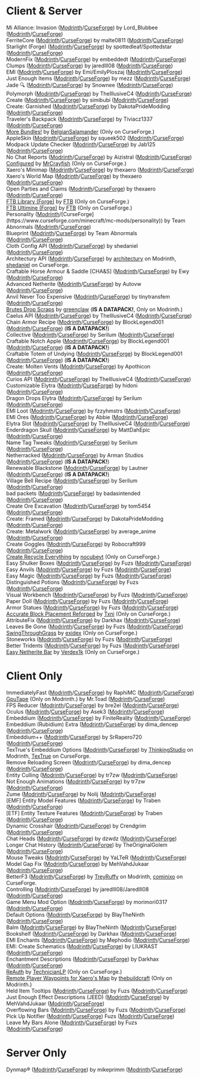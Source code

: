 # Client & Server
Mi Alliance: Invasion ([Modrinth](https://modrinth.com/mod/mi-alliance-invasion)/[CurseForge](https://www.curseforge.com/minecraft/mc-mods/the-mi-alliance-invasion)) by Lord_Blubbee ([Modrinth](https://modrinth.com/user/Lord_Blubbee)/[CurseForge](https://www.curseforge.com/members/lord_blubbee))  
FerriteCore ([Modrinth](https://modrinth.com/mod/ferrite-core)/[CurseForge](https://www.curseforge.com/minecraft/mc-mods/ferritecore)) by malte0811 ([Modrinth](https://modrinth.com/user/malte0811)/[CurseForge](https://www.curseforge.com/members/malte0811))  
Starlight (Forge) ([Modrinth](https://modrinth.com/mod/starlight-forge)/[CurseForge](https://www.curseforge.com/minecraft/mc-mods/starlight-forge)) by spottedleaf/Spottedstar ([Modrinth](https://modrinth.com/user/spottedleaf)/[CurseForge](https://www.curseforge.com/members/spottedstar))  
ModernFix ([Modrinth](https://modrinth.com/mod/modernfix)/[CurseForge](https://www.curseforge.com/minecraft/mc-mods/modernfix)) by embeddedt ([Modrinth](https://modrinth.com/user/embeddedt)/[CurseForge](https://www.curseforge.com/members/embeddedt))  
Clumps ([Modrinth](https://modrinth.com/mod/clumps)/[CurseForge](https://www.curseforge.com/minecraft/mc-mods/clumps)) by jaredlll08 ([Modrinth](https://modrinth.com/user/jaredlll08)/[CurseForge](https://www.curseforge.com/members/jaredlll08))  
EMI ([Modrinth](https://modrinth.com/mod/emi)/[CurseForge](https://www.curseforge.com/minecraft/mc-mods/emi)) by Emi/EmilyPloszaj ([Modrinth](https://modrinth.com/user/Emi)/[CurseForge](https://www.curseforge.com/members/emilyploszaj))  
Just Enough Items ([Modrinth](https://modrinth.com/mod/jei)/[CurseForge](https://www.curseforge.com/minecraft/mc-mods/jei)) by mezz ([Modrinth](https://modrinth.com/user/mezz)/[CurseForge](https://www.curseforge.com/members/mezz))  
Jade 🔍 ([Modrinth](https://modrinth.com/mod/jade)/[CurseForge](https://www.curseforge.com/minecraft/mc-mods/jade)) by Snownee ([Modrinth](https://modrinth.com/user/Snownee)/[CurseForge](https://www.curseforge.com/members/snownee))  
Polymorph ([Modrinth](https://modrinth.com/mod/polymorph)/[CurseForge](https://www.curseforge.com/minecraft/mc-mods/polymorph)) by TheIllusiveC4 ([Modrinth](https://modrinth.com/user/TheIllusiveC4)/[CurseForge](https://www.curseforge.com/members/theillusivec4))  
Create ([Modrinth](https://modrinth.com/mod/create)/[CurseForge](https://www.curseforge.com/minecraft/mc-mods/create)) by simibubi ([Modrinth](https://modrinth.com/user/simibubi)/[CurseForge](https://www.curseforge.com/members/simibubi))  
Create: Garnished ([Modrinth](https://modrinth.com/mod/create-garnished)/[CurseForge](https://www.curseforge.com/minecraft/mc-mods/garnished)) by DakotaPrideModding ([Modrinth](https://modrinth.com/user/DakotaPrideModding)/[CurseForge](https://www.curseforge.com/members/dakotapridemodding))  
Traveler's Backpack ([Modrinth](https://modrinth.com/mod/travelersbackpack)/[CurseForge](https://www.curseforge.com/minecraft/mc-mods/travelers-backpack)) by Tiviacz1337 ([Modrinth](https://modrinth.com/user/Tiviacz1337)/[CurseForge](https://www.curseforge.com/members/tiviacz1337))  
[More Bundles!](https://www.curseforge.com/minecraft/mc-mods/more-bundles) by [BelgianSalamander](https://www.curseforge.com/members/belgiansalamander) (Only on CurseForge.)  
AppleSkin ([Modrinth](https://modrinth.com/mod/appleskin)/[CurseForge](https://www.curseforge.com/minecraft/mc-mods/appleskin)) by squeek502 ([Modrinth](https://modrinth.com/user/squeek502)/[CurseForge](https://www.curseforge.com/members/squeek502))  
Modpack Update Checker ([Modrinth](https://modrinth.com/mod/modpack-update-checker)/[CurseForge](https://www.curseforge.com/minecraft/mc-mods/modpack-update-checker)) by Jab125 ([Modrinth](https://modrinth.com/user/Jab125)/[CurseForge](https://www.curseforge.com/members/jab125))  
No Chat Reports ([Modrinth](https://modrinth.com/mod/no-chat-reports)/[CurseForge](https://www.curseforge.com/minecraft/mc-mods/no-chat-reports)) by Aizistral ([Modrinth](https://modrinth.com/user/Aizistral)/[CurseForge](https://www.curseforge.com/members/aizistral))  
[Configured](https://www.curseforge.com/minecraft/mc-mods/configured) by [MrCrayfish](https://www.curseforge.com/members/mrcrayfish) (Only on CurseForge.)  
Xaero's Minimap ([Modrinth](https://modrinth.com/mod/xaeros-minimap)/[CurseForge](https://www.curseforge.com/minecraft/mc-mods/xaeros-minimap)) by thexaero ([Modrinth](https://modrinth.com/user/thexaero)/[CurseForge](https://www.curseforge.com/members/xaero96))  
Xaero's World Map ([Modrinth](https://modrinth.com/mod/xaeros-world-map)/[CurseForge](https://www.curseforge.com/minecraft/mc-mods/xaeros-world-map)) by thexaero ([Modrinth](https://modrinth.com/user/thexaero)/[CurseForge](https://www.curseforge.com/members/xaero96))  
Open Parties and Claims ([Modrinth](https://modrinth.com/mod/remote-player-waypoints-for-xaeros-map)/[CurseForge](https://www.curseforge.com/minecraft/mc-mods/open-parties-and-claims)) by thexaero ([Modrinth](https://modrinth.com/user/thexaero)/[CurseForge](https://www.curseforge.com/members/xaero96))  
[FTB Library (Forge)](https://www.curseforge.com/minecraft/mc-mods/ftb-library-forge) by [FTB](https://www.curseforge.com/members/ftb) (Only on CurseForge.)  
[FTB Ultimine (Forge)](https://www.curseforge.com/minecraft/mc-mods/ftb-ultimine-forge) by [FTB](https://www.curseforge.com/members/ftb) (Only on CurseForge.)  
Personality ([Modrinth](https://modrinth.com/mod/personality!)/[CurseForge](https://www.curseforge.com/minecraft/mc-mods/personality)) by Team Abnormals ([Modrinth](https://modrinth.com/organization/teamabnormals)/[CurseForge](https://www.curseforge.com/members/teamabnormals))  
Blueprint ([Modrinth](https://modrinth.com/mod/blueprint)/[CurseForge](https://www.curseforge.com/minecraft/mc-mods/blueprint)) by Team Abnormals ([Modrinth](https://modrinth.com/organization/teamabnormals)/[CurseForge](https://www.curseforge.com/members/teamabnormals))  
Cloth Config API ([Modrinth](https://modrinth.com/mod/cloth-config)/[CurseForge](https://www.curseforge.com/minecraft/mc-mods/cloth-config)) by shedaniel ([Modrinth](https://modrinth.com/user/shedaniel)/[CurseForge](https://www.curseforge.com/members/shedaniel))  
Architectury API ([Modrinth](https://modrinth.com/mod/architectury-api)/[CurseForge](https://www.curseforge.com/minecraft/mc-mods/architectury-api)) by [architectury](https://modrinth.com/organization/architectury) on Modrinth, [shedaniel](https://www.curseforge.com/members/shedaniel) on CurseForge.  
Craftable Horse Armour & Saddle [CHA&S] ([Modrinth](https://modrinth.com/mod/cha-s)/[CurseForge](LINK)) by Ewy ([Modrinth](https://modrinth.com/user/Ewy)/[CurseForge](https://www.curseforge.com/members/ewyboy))  
Advanced Netherite ([Modrinth](https://modrinth.com/mod/advanced-netherite)/[CurseForge](https://www.curseforge.com/minecraft/mc-mods/advanced-netherite)) by Autovw ([Modrinth](https://modrinth.com/user/Autovw)/[CurseForge](https://www.curseforge.com/members/autovwdev))  
Anvil Never Too Expensive ([Modrinth](https://modrinth.com/mod/ante)/[CurseForge](https://www.curseforge.com/minecraft/mc-mods/anvil-never-too-expensive)) by tinytransfem ([Modrinth](https://modrinth.com/user/tinytransfem)/[CurseForge](https://www.curseforge.com/members/tinytransfem))  
[Brutes Drop Scraps](https://modrinth.com/datapack/brutes-drop-scraps) by [greenclaw](https://modrinth.com/user/greenclaw) (**IS A DATAPACK!**, Only on Modrinth.)  
Caelus API ([Modrinth](https://modrinth.com/mod/caelus)/[CurseForge](https://www.curseforge.com/minecraft/mc-mods/caelus)) by TheIllusiveC4 ([Modrinth](https://modrinth.com/user/TheIllusiveC4)/[CurseForge](https://www.curseforge.com/members/theillusivec4))  
Chain Armor Recipe ([Modrinth](https://modrinth.com/datapack/chain-armor-recipe)/[CurseForge](https://www.curseforge.com/minecraft/mc-mods/craftable-chain-armors)) by BlockLegend001 ([Modrinth](https://modrinth.com/user/BlockLegend001)/[CurseForge](https://www.curseforge.com/members/block_legend001)) (**IS A DATAPACK!**)  
Collective ([Modrinth](https://modrinth.com/mod/collective)/[CurseForge](https://www.curseforge.com/minecraft/mc-mods/collective)) by Serilum ([Modrinth](https://modrinth.com/user/Serilum)/[CurseForge](https://www.curseforge.com/members/serilum))  
Craftable Notch Apple ([Modrinth](https://modrinth.com/datapack/craftable-notch-apple)/[CurseForge](https://www.curseforge.com/minecraft/mc-mods/craftable-enchanted-golden-apple-forge-fabric)) by BlockLegend001 ([Modrinth](https://modrinth.com/user/BlockLegend001)/[CurseForge](https://www.curseforge.com/members/block_legend001)) (**IS A DATAPACK!**)  
Craftable Totem of Undying ([Modrinth](https://modrinth.com/datapack/craftable-totem-of-undying)/[CurseForge](https://www.curseforge.com/minecraft/mc-mods/craftabletotemofundying)) by BlockLegend001 ([Modrinth](https://modrinth.com/user/BlockLegend001)/[CurseForge](https://www.curseforge.com/members/block_legend001)) (**IS A DATAPACK!**)  
Create: Molten Vents ([Modrinth](https://modrinth.com/mod/create-molten-vents)/[CurseForge](https://www.curseforge.com/minecraft/mc-mods/create-molten-vents)) by Apothicon ([Modrinth](https://modrinth.com/user/Apothicon)/[CurseForge](https://www.curseforge.com/members/apothicon))  
Curios API ([Modrinth](https://modrinth.com/mod/curios)/[CurseForge](https://www.curseforge.com/minecraft/mc-mods/curios)) by TheIllusiveC4 ([Modrinth](https://modrinth.com/user/TheIllusiveC4)/[CurseForge](https://www.curseforge.com/members/theillusivec4))  
Customizable Elytra ([Modrinth](https://modrinth.com/mod/customizable-elytra)/[CurseForge](https://www.curseforge.com/minecraft/mc-mods/customizable-elytra)) by hidoni ([Modrinth](https://modrinth.com/user/hidoni)/[CurseForge](https://www.curseforge.com/members/hidoni))  
Dragon Drops Elytra ([Modrinth](https://modrinth.com/mod/dragon-drops-elytra)/[CurseForge](https://www.curseforge.com/minecraft/mc-mods/dragon-drops-elytra)) by Serilum ([Modrinth](https://modrinth.com/user/Serilum)/[CurseForge](https://www.curseforge.com/members/serilum))  
EMI Loot ([Modrinth](https://modrinth.com/mod/emi-loot)/[CurseForge](https://www.curseforge.com/minecraft/mc-mods/emi-loot)) by fzzyhmstrs ([Modrinth](https://modrinth.com/user/fzzyhmstrs)/[CurseForge](https://www.curseforge.com/members/fzzyhmstrs))  
EMI Ores ([Modrinth](https://modrinth.com/mod/emi-ores)/[CurseForge](https://www.curseforge.com/minecraft/mc-mods/emi-ores)) by Abbie ([Modrinth](https://modrinth.com/user/Abbie)/[CurseForge](https://www.curseforge.com/members/abbie34))  
Elytra Slot ([Modrinth](https://modrinth.com/mod/elytra-slot)/[CurseForge](https://www.curseforge.com/minecraft/mc-mods/elytra-slot)) by TheIllusiveC4 ([Modrinth](https://modrinth.com/user/TheIllusiveC4)/[CurseForge](https://www.curseforge.com/members/theillusivec4))  
Enderdragon Skull ([Modrinth](https://modrinth.com/mod/enderdragonskull)/[CurseForge](https://www.curseforge.com/minecraft/mc-mods/enderdragon-skull)) by MattDahEpic ([Modrinth](https://modrinth.com/user/MattDahEpic)/[CurseForge](https://www.curseforge.com/members/mattdahepic))  
Name Tag Tweaks ([Modrinth](https://modrinth.com/mod/name-tag-tweaks)/[CurseForge](https://www.curseforge.com/minecraft/mc-mods/name-tag-tweaks)) by Serilum ([Modrinth](https://modrinth.com/user/Serilum)/[CurseForge](https://www.curseforge.com/members/serilum))  
Netherracked ([Modrinth](https://modrinth.com/datapack/netherracked)/[CurseForge](https://www.curseforge.com/minecraft/mc-mods/netherracked)) by Arman Studios ([Modrinth](https://modrinth.com/organization/arman-studios)/[CurseForge](https://www.curseforge.com/members/armanstudios)) (**IS A DATAPACK!**)  
Renewable Blackstone ([Modrinth](https://modrinth.com/datapack/renewable-blackstone)/[CurseForge](https://www.curseforge.com/minecraft/mc-mods/renewable-blackstone)) by Lautner ([Modrinth](https://modrinth.com/user/Lautner)/[CurseForge](https://www.curseforge.com/members/lautnergames)) (**IS A DATAPACK!**)  
Village Bell Recipe ([Modrinth](https://modrinth.com/mod/village-bell-recipe)/[CurseForge](https://www.curseforge.com/minecraft/mc-mods/village-bell-recipe)) by Serilum ([Modrinth](https://modrinth.com/user/Serilum)/[CurseForge](https://www.curseforge.com/members/serilum))  
bad packets ([Modrinth](https://modrinth.com/mod/badpackets)/[CurseForge](https://www.curseforge.com/minecraft/mc-mods/badpackets)) by badasintended ([Modrinth](https://modrinth.com/organization/badasintended)/[CurseForge](https://www.curseforge.com/members/badasintended))  
Create Ore Excavation ([Modrinth](https://modrinth.com/mod/create-ore-excavation)/[CurseForge](https://www.curseforge.com/minecraft/mc-mods/create-ore-excavation)) by tom5454 ([Modrinth](https://modrinth.com/user/tom5454)/[CurseForge](https://www.curseforge.com/members/tom54541))  
Create: Framed ([Modrinth](https://modrinth.com/mod/create-framed)/[CurseForge](https://www.curseforge.com/minecraft/mc-mods/create-framed)) by DakotaPrideModding ([Modrinth](https://modrinth.com/user/DakotaPrideModding)/[CurseForge](https://www.curseforge.com/members/dakotapridemodding))  
Create: Metalwork ([Modrinth](https://modrinth.com/mod/create-metalwork)/[CurseForge](https://www.curseforge.com/minecraft/mc-mods/create-metalwork)) by average_anime ([Modrinth](https://modrinth.com/user/average_anime)/[CurseForge](https://www.curseforge.com/members/average_anime))  
Create Goggles ([Modrinth](https://modrinth.com/mod/create-goggles)/[CurseForge](https://www.curseforge.com/minecraft/mc-mods/create-goggles)) by Robocraft999 ([Modrinth](https://modrinth.com/user/Robocraft999)/[CurseForge](https://www.curseforge.com/members/robocraft999))  
[Create Recycle Everything](https://www.curseforge.com/minecraft/mc-mods/create-recycle-everything) by [nocubeyt](https://www.curseforge.com/members/nocubeyt) (Only on CurseForge.)  
Easy Shulker Boxes ([Modrinth](https://modrinth.com/mod/easy-shulker-boxes)/[CurseForge](https://www.curseforge.com/minecraft/mc-mods/easy-shulker-boxes)) by Fuzs ([Modrinth](https://modrinth.com/user/Fuzs)/[CurseForge](https://www.curseforge.com/members/fuzs))  
Easy Anvils ([Modrinth](https://modrinth.com/mod/easy-anvils)/[CurseForge](https://www.curseforge.com/minecraft/mc-mods/easy-anvils)) by Fuzs ([Modrinth](https://modrinth.com/user/Fuzs)/[CurseForge](https://www.curseforge.com/members/fuzs))  
Easy Magic ([Modrinth](https://modrinth.com/mod/easy-magic)/[CurseForge](https://www.curseforge.com/minecraft/mc-mods/easy-magic)) by Fuzs ([Modrinth](https://modrinth.com/user/Fuzs)/[CurseForge](https://www.curseforge.com/members/fuzs))  
Distinguished Potions ([Modrinth](https://modrinth.com/mod/distinguished-potions)/[CurseForge](https://www.curseforge.com/minecraft/mc-mods/distinguished-potions)) by Fuzs ([Modrinth](https://modrinth.com/user/Fuzs)/[CurseForge](https://www.curseforge.com/members/fuzs))  
Visual Workbench ([Modrinth](https://modrinth.com/mod/visual-workbench)/[CurseForge](https://www.curseforge.com/minecraft/mc-mods/visual-workbench)) by Fuzs ([Modrinth](https://modrinth.com/user/Fuzs)/[CurseForge](https://www.curseforge.com/members/fuzs))  
Paper Doll ([Modrinth](https://modrinth.com/mod/paper-doll)/[CurseForge](https://www.curseforge.com/minecraft/mc-mods/new-paper-doll)) by Fuzs ([Modrinth](https://modrinth.com/user/Fuzs)/[CurseForge](https://www.curseforge.com/members/fuzs))  
Armor Statues ([Modrinth](https://modrinth.com/mod/armor-statues)/[CurseForge](https://www.curseforge.com/minecraft/mc-mods/armor-statues)) by Fuzs ([Modrinth](https://modrinth.com/user/Fuzs)/[CurseForge](https://www.curseforge.com/members/fuzs))  
[Accurate Block Placement Reforged](https://www.curseforge.com/minecraft/mc-mods/accurate-block-placement-reforged) by [Txni](https://www.curseforge.com/members/txni) (Only on CurseForge.)  
AttributeFix ([Modrinth](https://modrinth.com/mod/attributefix)/[CurseForge](https://www.curseforge.com/minecraft/mc-mods/attributefix)) by Darkhax ([Modrinth](https://modrinth.com/user/Darkhax)/[CurseForge](https://www.curseforge.com/members/darkhaxdev))  
Leaves Be Gone ([Modrinth](https://modrinth.com/mod/leaves-be-gone)/[CurseForge](https://www.curseforge.com/minecraft/mc-mods/leaves-be-gone)) by Fuzs ([Modrinth](https://modrinth.com/user/Fuzs)/[CurseForge](https://www.curseforge.com/members/fuzs))  
[SwingThroughGrass](https://www.curseforge.com/minecraft/mc-mods/swingthroughgrass) by [exidex](https://www.curseforge.com/members/exidex) (Only on CurseForge.)   
Stoneworks ([Modrinth](https://modrinth.com/mod/stoneworks)/[CurseForge](https://www.curseforge.com/minecraft/mc-mods/stoneworks)) by Fuzs ([Modrinth](https://modrinth.com/user/Fuzs)/[CurseForge](https://www.curseforge.com/members/fuzs))  
Better Tridents ([Modrinth](https://modrinth.com/mod/better-tridents)/[CurseForge](https://www.curseforge.com/minecraft/mc-mods/better-tridents)) by Fuzs ([Modrinth](https://modrinth.com/user/Fuzs)/[CurseForge](https://www.curseforge.com/members/fuzs))  
[Easy Netherite Bar](https://www.curseforge.com/minecraft/mc-mods/easy-netherite-bar) by [Verdex1k](https://www.curseforge.com/members/verdex1k) (Only on CurseForge.)  
# Client Only
ImmediatelyFast ([Modrinth](https://modrinth.com/mod/immediatelyfast)/[CurseForge](https://www.curseforge.com/minecraft/mc-mods/immediatelyfast)) by RaphiMC ([Modrinth](https://modrinth.com/user/RaphiMC)/[CurseForge](https://www.curseforge.com/members/raphimc))  
[GpuTape](https://modrinth.com/mod/gputape) (Only on Modrinth.) by Mr.Toad ([Modrinth](https://modrinth.com/user/Mr.Toad)/[CurseForge](https://www.curseforge.com/members/mrtoad))  
FPS Reducer ([Modrinth](https://modrinth.com/mod/fps-reducer)/[CurseForge](https://www.curseforge.com/minecraft/mc-mods/fps-reducer)) by bre2el ([Modrinth](https://modrinth.com/user/bre2el)/[CurseForge](https://www.curseforge.com/members/bre2el))  
Oculus ([Modrinth](https://modrinth.com/mod/oculus)/[CurseForge](https://www.curseforge.com/minecraft/mc-mods/oculus)) by Asek3 ([Modrinth](https://modrinth.com/user/Asek3)/[CurseForge](https://www.curseforge.com/members/asek3))  
Embeddium ([Modrinth](https://modrinth.com/mod/embeddium)/[CurseForge](https://www.curseforge.com/minecraft/mc-mods/embeddium)) by FiniteReality ([Modrinth](https://modrinth.com/user/FiniteReality)/[CurseForge](https://www.curseforge.com/members/finitereality))  
Embeddium (Rubidium) Extra ([Modrinth](https://modrinth.com/mod/rubidium-extra)/[CurseForge](https://www.curseforge.com/minecraft/mc-mods/rubidium-extra)) by dima_dencep ([Modrinth](https://modrinth.com/user/dima_dencep)/[CurseForge](https://www.curseforge.com/members/dimadencep))  
Embeddium++ ([Modrinth](https://modrinth.com/mod/embeddiumplus)/[CurseForge](https://www.curseforge.com/minecraft/mc-mods/embeddiumplus)) by SrRapero720 ([Modrinth](https://modrinth.com/user/SrRapero720)/[CurseForge](https://www.curseforge.com/members/srrapero720))  
TexTrue's Embeddium Options ([Modrinth](https://modrinth.com/mod/textrues-embeddium-options)/[CurseForge](https://www.curseforge.com/minecraft/mc-mods/textrues-embeddium-options)) by [ThinkingStudio](https://modrinth.com/organization/thinkingstudio) on Modrinth, [TexTrue](https://www.curseforge.com/members/textrue) on CurseForge.  
Remove Reloading Screen ([Modrinth](https://modrinth.com/mod/rrls)/[CurseForge](https://www.curseforge.com/minecraft/mc-mods/rrls)) by dima_dencep ([Modrinth](https://modrinth.com/user/dima_dencep)/[CurseForge](https://www.curseforge.com/members/dimadencep))  
Entity Culling ([Modrinth](https://modrinth.com/mod/entityculling)/[CurseForge](https://www.curseforge.com/minecraft/mc-mods/entityculling)) by tr7zw ([Modrinth](https://modrinth.com/user/tr7zw)/[CurseForge](https://www.curseforge.com/members/tr7zw))  
Not Enough Animations ([Modrinth](https://modrinth.com/mod/not-enough-animations)/[CurseForge](https://www.curseforge.com/minecraft/mc-mods/not-enough-animations)) by tr7zw ([Modrinth](https://modrinth.com/user/tr7zw)/[CurseForge](https://www.curseforge.com/members/tr7zw))  
Zume ([Modrinth](https://modrinth.com/mod/zume)/[CurseForge](https://www.curseforge.com/minecraft/mc-mods/zume)) by Nolij ([Modrinth](https://modrinth.com/user/Nolij)/[CurseForge](https://www.curseforge.com/members/nolij))  
[EMF] Entity Model Features ([Modrinth](https://modrinth.com/mod/entity-model-features)/[CurseForge](https://www.curseforge.com/minecraft/mc-mods/entity-model-features)) by Traben ([Modrinth](https://modrinth.com/user/Traben)/[CurseForge](https://www.curseforge.com/members/traben_0))  
[ETF] Entity Texture Features ([Modrinth](https://modrinth.com/mod/entitytexturefeatures)/[CurseForge](https://www.curseforge.com/minecraft/mc-mods/entity-texture-features-fabric)) by Traben ([Modrinth](https://modrinth.com/user/Traben)/[CurseForge](https://www.curseforge.com/members/traben_0))  
Dynamic Crosshair ([Modrinth](https://modrinth.com/mod/dynamiccrosshair)/[CurseForge](https://www.curseforge.com/minecraft/mc-mods/dynamic-crosshair)) by Crendgrim ([Modrinth](https://modrinth.com/user/Crendgrim)/[CurseForge](https://www.curseforge.com/members/crendgrim))  
Chat Heads ([Modrinth](https://modrinth.com/mod/chat-heads)/[CurseForge](https://www.curseforge.com/minecraft/mc-mods/chat-heads)) by dzwdz ([Modrinth](https://modrinth.com/user/dzwdz)/[CurseForge](https://www.curseforge.com/minecraft/mc-mods/chat-heads))  
Longer Chat History ([Modrinth](https://modrinth.com/mod/longer-chat-history)/[CurseForge](https://www.curseforge.com/minecraft/mc-mods/longer-chat-history)) by TheOriginalGolem ([Modrinth](https://modrinth.com/user/TheOriginalGolem)/[CurseForge](https://www.curseforge.com/members/theoriginalgolem))  
Mouse Tweaks ([Modrinth](https://modrinth.com/mod/mouse-tweaks)/[CurseForge](https://www.curseforge.com/minecraft/mc-mods/mouse-tweaks)) by YaLTeR ([Modrinth](https://modrinth.com/user/YaLTeR)/[CurseForge](https://www.curseforge.com/members/yalter))  
Model Gap Fix ([Modrinth](https://modrinth.com/mod/modelfix)/[CurseForge](https://www.curseforge.com/minecraft/mc-mods/model-gap-fix)) by MehVahdJukaar ([Modrinth](https://modrinth.com/user/MehVahdJukaar)/[CurseForge](https://www.curseforge.com/members/mehvahdjukaar))  
BetterF3 ([Modrinth](https://modrinth.com/mod/betterf3)/[CurseForge](https://www.curseforge.com/minecraft/mc-mods/betterf3)) by [TreyRuffy](https://modrinth.com/user/TreyRuffy) on Modrinth, [cominixo](https://www.curseforge.com/members/cominixo) on CurseForge.  
Controlling ([Modrinth](https://modrinth.com/mod/controlling)/[CurseForge](https://www.curseforge.com/minecraft/mc-mods/controlling)) by jaredlll08/Jaredlll08 ([Modrinth](https://modrinth.com/user/jaredlll08)/[CurseForge](https://www.curseforge.com/members/jaredlll08))  
Game Menu Mod Option ([Modrinth](https://modrinth.com/mod/gamemenumodoption)/[CurseForge](https://www.curseforge.com/minecraft/mc-mods/gamemenumodoption)) by morimori0317 ([Modrinth](https://modrinth.com/user/morimori0317)/[CurseForge](https://www.curseforge.com/members/morimori0317))  
Default Options ([Modrinth](https://modrinth.com/mod/default-options)/[CurseForge](https://www.curseforge.com/minecraft/mc-mods/default-options)) by BlayTheNinth ([Modrinth](https://modrinth.com/user/BlayTheNinth)/[CurseForge](https://www.curseforge.com/members/blaytheninth))  
Balm ([Modrinth](https://modrinth.com/mod/balm)/[CurseForge](https://www.curseforge.com/minecraft/mc-mods/balm)) by BlayTheNinth ([Modrinth](https://modrinth.com/user/BlayTheNinth)/[CurseForge](https://www.curseforge.com/members/blaytheninth))  
Bookshelf ([Modrinth](https://modrinth.com/mod/bookshelf-lib)/[CurseForge](https://www.curseforge.com/minecraft/mc-mods/bookshelf)) by Darkhax ([Modrinth](https://modrinth.com/user/Darkhax)/[CurseForge](https://www.curseforge.com/members/darkhaxdev))  
EMI Enchants ([Modrinth](https://modrinth.com/mod/emienchants)/[CurseForge](https://www.curseforge.com/minecraft/mc-mods/emienchants)) by Mephodio ([Modrinth](https://modrinth.com/user/Mephodio)/[CurseForge](https://www.curseforge.com/members/mephodio))  
EMI: Create Schematics ([Modrinth](https://modrinth.com/mod/emi-create-schematics)/[CurseForge](https://www.curseforge.com/minecraft/mc-mods/emi-create-schematics)) by LIUKRAST ([Modrinth](https://modrinth.com/user/LIUKRAST)/[CurseForge](https://www.curseforge.com/members/liukrast))  
Enchantment Descriptions ([Modrinth](https://modrinth.com/mod/enchantment-descriptions)/[CurseForge](https://www.curseforge.com/minecraft/mc-mods/enchantment-descriptions)) by Darkhax ([Modrinth](https://modrinth.com/user/Darkhax)/[CurseForge](https://www.curseforge.com/members/darkhaxdev))  
[ReAuth](https://www.curseforge.com/minecraft/mc-mods/reauth) by [TechnicianLP](https://www.curseforge.com/members/technicianlp) (Only on CurseForge.)  
[Remote Player Waypoints for Xaero's Map](https://modrinth.com/mod/remote-player-waypoints-for-xaeros-map) by [thebuildcraft](https://modrinth.com/user/thebuildcraft) (Only on Modrinth.)  
Held Item Tooltips ([Modrinth](https://modrinth.com/mod/held-item-tooltips)/[CurseForge](https://www.curseforge.com/minecraft/mc-mods/held-item-tooltips)) by Fuzs ([Modrinth](https://modrinth.com/user/Fuzs)/[CurseForge](https://www.curseforge.com/members/fuzs))  
Just Enough Effect Descriptions (JEED) ([Modrinth](https://modrinth.com/mod/just-enough-effect-descriptions-jeed)/[CurseForge](https://www.curseforge.com/minecraft/mc-mods/just-enough-effect-descriptions-jeed)) by MehVahdJukaar ([Modrinth](https://modrinth.com/user/MehVahdJukaar)/[CurseForge](https://www.curseforge.com/members/mehvahdjukaar))  
Overflowing Bars ([Modrinth](https://modrinth.com/mod/overflowing-bars)/[CurseForge](https://www.curseforge.com/minecraft/mc-mods/overflowing-bars)) by Fuzs ([Modrinth](https://modrinth.com/user/Fuzs)/[CurseForge](https://www.curseforge.com/members/fuzs))  
Pick Up Notifier ([Modrinth](https://modrinth.com/mod/pick-up-notifier)/[CurseForge](https://www.curseforge.com/minecraft/mc-mods/pick-up-notifier)) Fuzs ([Modrinth](https://modrinth.com/user/Fuzs)/[CurseForge](https://www.curseforge.com/members/fuzs))  
Leave My Bars Alone ([Modrinth](https://modrinth.com/mod/leave-my-bars-alone)/[CurseForge](https://www.curseforge.com/minecraft/mc-mods/leave-my-bars-alone)) by Fuzs ([Modrinth](https://modrinth.com/user/Fuzs)/[CurseForge](https://www.curseforge.com/members/fuzs))  
# Server Only
Dynmap® ([Modrinth](https://modrinth.com/plugin/dynmap)/[CurseForge](https://www.curseforge.com/minecraft/mc-mods/dynmapforge)) by mikeprimm ([Modrinth](https://modrinth.com/user/mikeprimm)/[CurseForge](https://www.curseforge.com/members/mikeprimm))  